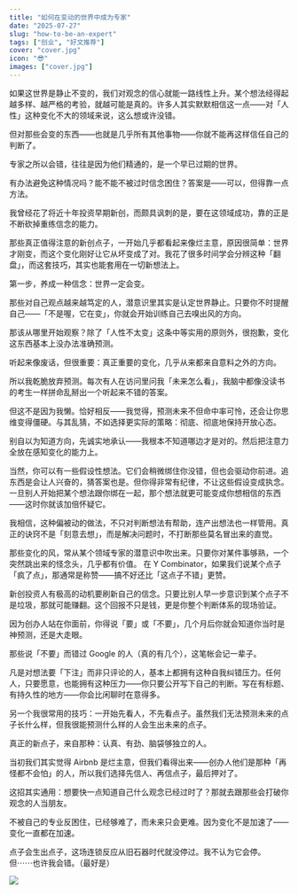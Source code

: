 ```yaml
---
title: "如何在变动的世界中成为专家"
date: "2025-07-27"
slug: "how-to-be-an-expert"
tags: ["创业", "好文推荐"]
cover: "cover.jpg"
icon: "😎"
images: ["cover.jpg"]
---
```

如果这世界是静止不变的，我们对观念的信心就能一路线性上升。某个想法经得起越多样、越严格的考验，就越可能是真的。许多人其实默默相信这一点——对「人性」这种变化不大的领域来说，这么想或许没错。



但对那些会变的东西——也就是几乎所有其他事物——你就不能再这样信任自己的判断了。



专家之所以会错，往往是因为他们精通的，是一个早已过期的世界。



有办法避免这种情况吗？能不能不被过时信念困住？答案是——可以，但得靠一点方法。



我曾经花了将近十年投资早期新创，而颇具讽刺的是，要在这领域成功，靠的正是不断砍掉重练信念的能力。



那些真正值得注意的新创点子，一开始几乎都看起来像烂主意，原因很简单：世界才刚变，而这个变化刚好让它从坏变成了对。我花了很多时间学会分辨这种「翻盘」，而这套技巧，其实也能套用在一切新想法上。



第一步，养成一种信念：世界一定会变。



那些对自己观点越来越笃定的人，潜意识里其实是认定世界静止。只要你不时提醒自己——「不是喔，它在变」，你就会开始训练自己去嗅出风的方向。



那该从哪里开始观察？除了「人性不太变」这条中等实用的原则外，很抱歉，变化这东西基本上没办法准确预测。



听起来像废话，但很重要：真正重要的变化，几乎从来都来自意料之外的方向。



所以我乾脆放弃预测。每次有人在访问里问我「未来怎么看」，我脑中都像没读书的考生一样拼命乱掰出一个听起来不错的答案。



但这不是因为我懒。恰好相反——我觉得，预测未来不但命中率可怜，还会让你思维变得僵硬。与其乱猜，不如选择更实际的策略：彻底、彻底地保持开放心态。



别自以为知道方向，先诚实地承认——我根本不知道哪边才是对的。然后把注意力全放在感知变化的能力上。



当然，你可以有一些假设性想法。它们会稍微绑住你没错，但也会驱动你前进。追东西是会让人兴奋的，猜答案也是。但你得非常有纪律，不让这些假设变成执念。
一旦别人开始把某个想法跟你绑在一起，那个想法就更可能变成你想相信的东西——这时你就该加倍怀疑它。



我相信，这种偏被动的做法，不只对判断想法有帮助，连产出想法也一样管用。真正的诀窍不是「刻意去想」，而是解决问题时，不打断那些莫名冒出来的直觉。



那些变化的风，常从某个领域专家的潜意识中吹出来。只要你对某件事够熟，一个突然跳出来的怪念头，几乎都有价值。
在 Y Combinator，如果我们说某个点子「疯了点」，那通常是称赞——搞不好还比「这点子不错」更赞。



新创投资人有极高的动机要刷新自己的信念。只要比别人早一步意识到某个点子不是垃圾，那就可能赚翻。这个回报不只是钱，更是你整个判断体系的现场验证。



因为创办人站在你面前，你得说「要」或「不要」，几个月后你就会知道你当时是神预测，还是大走眼。



那些说「不要」而错过 Google 的人（真的有几个），这笔帐会记一辈子。



凡是对想法要「下注」而非只评论的人，基本上都拥有这种自我纠错压力。任何人，只要愿意，也能拥有这种压力——你只要公开写下自己的判断。写在有标题、有持久性的地方——你会比闲聊时在意得多。



另一个我很常用的技巧：一开始先看人，不先看点子。虽然我们无法预测未来的点子长什么样，但我很能预测什么样的人会生出未来的点子。



真正的新点子，来自那种：认真、有劲、脑袋够独立的人。



当初我们其实觉得 Airbnb 是烂主意，但我们看得出来——创办人他们是那种「再怪都不会怕」的人，所以我们选择先信人、再信点子，最后押对了。



这招其实通用：想要快一点知道自己什么观念已经过时了？那就去跟那些会打破你观念的人当朋友。



不被自己的专业反困住，已经够难了，而未来只会更难。因为变化不是加速了——变化一直都在加速。



点子会生出点子，这场连锁反应从旧石器时代就没停过。我不认为它会停。
但⋯⋯也许我会错。（最好是）




![](https://prod-files-secure.s3.us-west-2.amazonaws.com/112d0858-5090-4d34-a606-b75eb8d65fd2/46476355-9cf3-4e99-9b7a-3531bc426380/1000202064.png?X-Amz-Algorithm=AWS4-HMAC-SHA256&X-Amz-Content-Sha256=UNSIGNED-PAYLOAD&X-Amz-Credential=ASIAZI2LB466ZHGLDW6N%2F20251015%2Fus-west-2%2Fs3%2Faws4_request&X-Amz-Date=20251015T203431Z&X-Amz-Expires=3600&X-Amz-Security-Token=IQoJb3JpZ2luX2VjENT%2F%2F%2F%2F%2F%2F%2F%2F%2F%2FwEaCXVzLXdlc3QtMiJHMEUCIQDxVAfcX93xdhjxXyVpKuKmfNjfBL%2FomrcCarwPEuFAJAIgOt7sfEe6GVS0By6h%2FfiWBeHxCq8yfcmpacCtdQgWe2Iq%2FwMIfRAAGgw2Mzc0MjMxODM4MDUiDC2t66juZw1LLRpzuircA96wdcbarApGcZHqY1QhFSrznsl2dBwuoaDi689HyZCnUBkYjU2soPHtx19uI7s6GeK2Fhe9nJoBX5FsMk7N%2BQcDx0cDSUPWwrcxeSOFrUWgtEYfVTdibsgHXpkdLt2slqMA1rnNXQdZZrqVBImqiR84d%2FqBlFgQoI4SLavyroPD24EOabx5zw%2F4bKk6cODmMoZEF1njrtH0qfnS7UJQ5vAFtBz1yp6M03%2F%2Bm3h0HDKwqiGdRqO%2BVqvSvVSA2PzZPeXFtRFDUfNknDxCvL1YVoNzM6EceFr5tRB8OJYjxGnLMVUplOz6bQtpSLCRa5x9VbphF34fUuZ4i%2BCrv6Fi9Eh3VFuRm8mqBw%2BvyBNM4Zxyoupwv5cUw%2FVZUg%2FHFpbSe2l3kKvSmUf6YObNM8H3xX0VTjK3mdhRRU%2FEan7z6dCzxHKe9iLEbI2em97eEZw%2BqyV%2BUmM%2F5UYzmPvFknnwh%2BkQX9w5CGmi%2F%2FbFZgMksB%2BKf9cza2QumpxVqv3Y1aDbFhLn%2F36pymT0WDKGovnzEXMGbEaQIksPyXAFZIvsDQoR3a%2B1ipgTX3iN7fEG2v1teRFDlpijmoFVkhL3CD5YqZhWK6A00lmk78ody25W7ADs3HG8kkr1GkJIJwcOMIzuv8cGOqUBH7hFdnX%2BLZ9Ca8c9LnLtv9uGpHykYEqzNkhAiSl%2FcZEU0OkyMXKySagPu%2BP2UFvfWp8CpNAHzjNUNfF7DtS%2F19EEckVK0kvhgRQo9z8wvPqWSx55q2AjbFAGp%2F2%2B4y92EOhrc%2B6sSOX8fPYWKLKIGA7qROz6Jb8PoXtFN1t6kvlQ1v4hxdyy9MzgPtLpVLQ0Uk6fJLBXNcMFphaE0wbEBPgmbmqP&X-Amz-Signature=53d1b018c77319f0260c29b5747f402ae280262250b92e78b101e84ba73ef367&X-Amz-SignedHeaders=host&x-amz-checksum-mode=ENABLED&x-id=GetObject)

